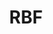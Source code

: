 ---
ee_id_thing: '4345'
site: '1'
type: '2'
inv_num: 2016-030
add_credit:
url: 2016-030-rbf
title: RBF
year: '2016'
display_year: '2016'
medium: Inkjet on Angelica Universal Photomatte 230
dims: 168 x 95.8 x 4 cm
pitch:
ps:
live_url:
youtube:
https://github.com/coryarcangel/alu:
imgs: rbf-2016-030-full-database-JH.jpg
subheading:
download:
commission:
related:
layout: things-i-made
---
